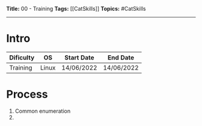 **Title:** 00 - Training
**Tags:** [[CatSkills]]
**Topics:** #CatSkills 

---
# Intro
| Dificulty | OS | Start Date | End Date |
|---|---|---|---|
| Training | Linux | 14/06/2022 | 14/06/2022 |

# Process
1. Common enumeration
2. 